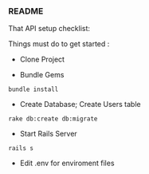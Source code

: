 ### README

That API setup checklist:

Things must do to get started :

* Clone Project 

* Bundle Gems

``` 
bundle install 
```

* Create Database; Create Users table

``` 
rake db:create db:migrate 
```


* Start Rails Server 
``` 
rails s 
```  

* Edit .env for enviroment files
